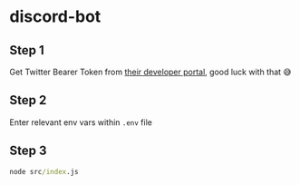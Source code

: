 # discord-bot

## Step 1

Get Twitter Bearer Token from [their developer portal](https://developer.twitter.com/en/docs/twitter-api/getting-started/getting-access-to-the-twitter-api), good luck with that 😅

## Step 2

Enter relevant env vars within `.env` file

## Step 3 
```bat 
node src/index.js
```
